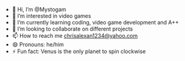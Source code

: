 - 👋 Hi, I’m @Mystogam
- 👀 I’m interested in video games
- 🌱 I’m currently learning coding, video game development and A++
- 💞️ I’m looking to collaborate on different projects
- 📫 How to reach me chrisalexan1234@yahoo.com
- 😄 Pronouns: he/him
- ⚡ Fun fact: Venus is the only planet to spin clockwise

<!---
Mystogam/Mystogam is a ✨ special ✨ repository because its `README.md` (this file) appears on your GitHub profile.
You can click the Preview link to take a look at your changes.
--->
